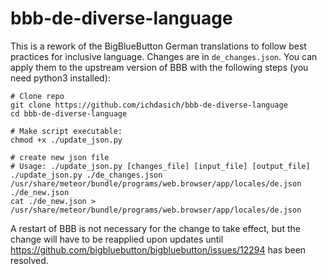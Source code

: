 # bbb-de-diverse-language

This is a rework of the BigBlueButton German translations to follow best practices
for inclusive language. Changes are in `de_changes.json`. You can apply them to 
the upstream version of BBB with the following steps (you need python3 installed):

```
# Clone repo
git clone https://github.com/ichdasich/bbb-de-diverse-language
cd bbb-de-diverse-language

# Make script executable:
chmod +x ./update_json.py

# create new json file
# Usage: ./update_json.py [changes_file] [input_file] [output_file]
./update_json.py ./de_changes.json /usr/share/meteor/bundle/programs/web.browser/app/locales/de.json ./de_new.json
cat ./de_new.json > /usr/share/meteor/bundle/programs/web.browser/app/locales/de.json
```

A restart of BBB is not necessary for the change to take effect, but the change 
will have to be reapplied upon updates until https://github.com/bigbluebutton/bigbluebutton/issues/12294 
has been resolved.

